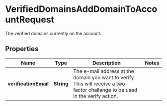 

# VerifiedDomainsAddDomainToAccountRequest

The verified domains currently on the account.

## Properties

| Name | Type | Description | Notes |
|------------ | ------------- | ------------- | -------------|
|**verificationEmail** | **String** | The e-mail address at the domain you want to verify. This will receive a two-factor challenge to be used in the verify action. |  |



